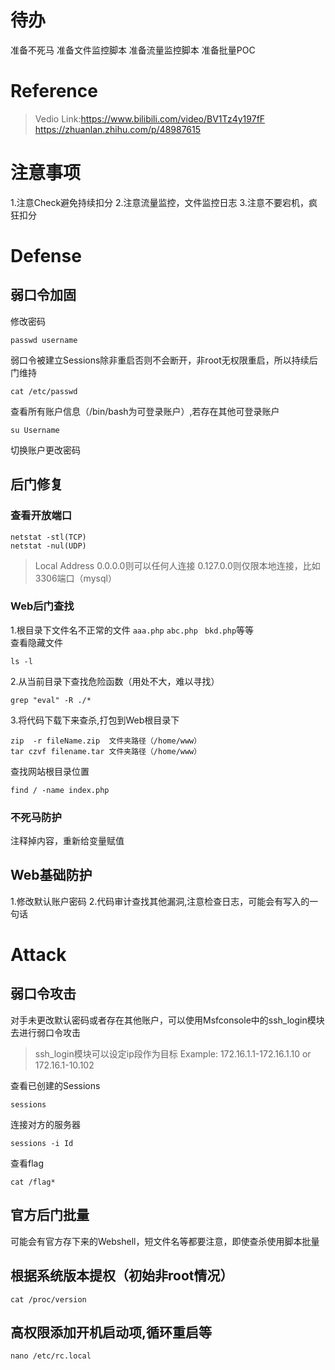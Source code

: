 # 待办
准备不死马
准备文件监控脚本
准备流量监控脚本
准备批量POC
# Reference
> Vedio Link:https://www.bilibili.com/video/BV1Tz4y197fF   
> https://zhuanlan.zhihu.com/p/48987615
# 注意事项
1.注意Check避免持续扣分
2.注意流量监控，文件监控日志
3.注意不要宕机，疯狂扣分
# Defense
## 弱口令加固
修改密码
```
passwd username
```
弱口令被建立Sessions除非重启否则不会断开，非root无权限重启，所以持续后门维持
```
cat /etc/passwd 
``` 
查看所有账户信息（/bin/bash为可登录账户）,若存在其他可登录账户
```
su Username
```
切换账户更改密码

## 后门修复
### 查看开放端口
```
netstat -stl(TCP)
netstat -nul(UDP)
``` 
>  Local Address 0.0.0.0则可以任何人连接 0.127.0.0则仅限本地连接，比如3306端口（mysql）  
### Web后门查找
1.根目录下文件名不正常的文件 `aaa.php` `abc.php ` `bkd.php`等等   
查看隐藏文件
```
ls -l
```
2.从当前目录下查找危险函数（用处不大，难以寻找）
```
grep "eval" -R ./*
```
3.将代码下载下来查杀,打包到Web根目录下
```
zip  -r fileName.zip  文件夹路径（/home/www）
tar czvf filename.tar 文件夹路径（/home/www）
```
查找网站根目录位置
```
find / -name index.php
```
### 不死马防护
注释掉内容，重新给变量赋值
## Web基础防护
1.修改默认账户密码
2.代码审计查找其他漏洞,注意检查日志，可能会有写入的一句话
# Attack
## 弱口令攻击
对手未更改默认密码或者存在其他账户，可以使用Msfconsole中的ssh_login模块去进行弱口令攻击
> ssh_login模块可以设定ip段作为目标 Example: 172.16.1.1-172.16.1.10 or 172.16.1-10.102


查看已创建的Sessions
```
sessions
```
连接对方的服务器
```
sessions -i Id
```
查看flag
```
cat /flag*
```
## 官方后门批量
可能会有官方存下来的Webshell，短文件名等都要注意，即使查杀使用脚本批量
## 根据系统版本提权（初始非root情况）
```
cat /proc/version
```

## 高权限添加开机启动项,循环重启等
```
nano /etc/rc.local
```
